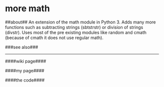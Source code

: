 more math
=========
##about##
An extension of the math module in Python 3. Adds many more functions such as subtracting strings (sbtstrstr)
or division of strings (divstr). Uses most of the pre existing modules like random and cmath (because of cmath it does not use
regular math).


###see also###
************
####wiki page####

####my page####

####the code####
